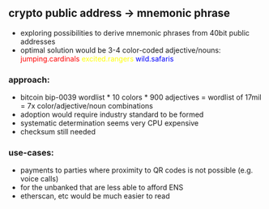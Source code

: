 ## crypto public address -> mnemonic phrase
- exploring possibilities to derive mnemonic phrases from 40bit public addresses
- optimal solution would be 3-4 color-coded adjective/nouns:
<span style="color:red">jumping.cardinals</span>
<span style="color:yellow">excited.rangers</span>
<span style="color:blue">wild.safaris</span>

### approach:
- bitcoin bip-0039 wordlist * 10 colors * 900 adjectives = wordlist of 17mil = 7x color/adjective/noun combinations 
- adoption would require industry standard to be formed
- systematic determination seems very CPU expensive
- checksum still needed

### use-cases:
- payments to parties where proximity to QR codes is not possible (e.g. voice calls)
- for the unbanked that are less able to afford ENS
- etherscan, etc would be much easier to read
